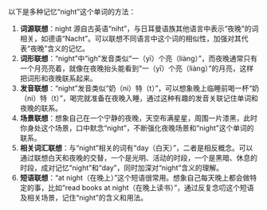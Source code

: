 以下是多种记忆“night”这个单词的方法：
1. **词源联想**：night 源自古英语“niht”，与日耳曼语族其他语言中表示“夜晚”的词相关，如德语“Nacht”。可以联想不同语言中这个词的相似性，加强对其代表“夜晚”含义的记忆。 
2. **词形联想**：“night”中“igh”发音类似“一（yī）个亮（liàng）”，而夜晚通常只有一个月亮亮着，就像在夜晚抬头能看到“一（yī）个亮（liàng）”的月亮，这样把词形和夜晚联系起来。 
3. **发音联想**：“night”发音类似“奶（ni）特（t）”，可以想象晚上临睡前喝一杯“奶（ni）特（t）”，喝完就准备在夜晚入睡，通过这种有趣的发音关联记住单词和夜晚的联系。 
4. **场景联想**：想象自己在一个宁静的夜晚，天空布满星星，周围一片漆黑，此时你身处这个场景，口中默念“night”，不断强化夜晚场景和“night”这个单词的联系。 
5. **相关词汇联想**：与“night”相关的词有“day（白天）”，二者是相反概念。可以通过联想白天和夜晚的交替，一个是光明、活动的时段，一个是黑暗、休息的时段，成对记忆“night”和“day”，同时加深对“night”含义的理解。 
6. **短语联想**：“at night（在晚上）”这个短语很常用。想象自己每天晚上都会做特定的事，比如“read books at night（在晚上读书）”，通过反复念叨这个短语及相关场景，记住“night”的含义和用法。 